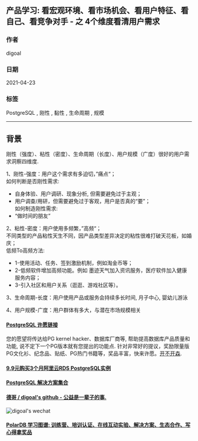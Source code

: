 ## 产品学习: 看宏观环境、看市场机会、看用户特征、看自己、看竞争对手 - 之 4个维度看清用户需求  
          
### 作者          
digoal          
          
### 日期          
2021-04-23           
          
### 标签          
PostgreSQL , 刚性 , 黏性 , 生命周期 , 规模        
          
----          
          
## 背景          
  
刚性（强度）、粘性（密度）、生命周期（长度）、用户规模（广度）很好的用户需求洞察四维度.    
  
1、刚性-强度：用户这个需求有多迫切，”痛点“；  
如何判断是否刚性需求:   
- 自身体验、用户调研、现象分析, 但需要避免过于主观；  
- 用户调查/用研，但需要避免过于客观，用户是否真的“要”；  
如何制造刚性需求:  
- “做时间的朋友”  
  
2、粘性-密度：用户使用多频繁，”高频“；  
不同类型的产品粘性天生不同，因产品类型差异决定的粘性很难打破天花板，如婚庆；  
低频To高频方法:  
- 1-使用活动、任务、签到激励机制，例如淘金币等；  
- 2-低频软件增加高频功能。例如 墨迹天气加入资讯服务，医疗软件加入健康服务内容；    
- 3-引入社区和用户关系（逛逛、游戏社区等）。  
  
3、生命周期-长度：用户使用产品或服务会持续多长时间, 月子中心, 婴幼儿游泳  
  
4、用户规模-广度：用户群体有多大，与潜在市场规模相关  
  
  
  
  
#### [PostgreSQL 许愿链接](https://github.com/digoal/blog/issues/76 "269ac3d1c492e938c0191101c7238216")
您的愿望将传达给PG kernel hacker、数据库厂商等, 帮助提高数据库产品质量和功能, 说不定下一个PG版本就有您提出的功能点. 针对非常好的提议，奖励限量版PG文化衫、纪念品、贴纸、PG热门书籍等，奖品丰富，快来许愿。[开不开森](https://github.com/digoal/blog/issues/76 "269ac3d1c492e938c0191101c7238216").  
  
  
#### [9.9元购买3个月阿里云RDS PostgreSQL实例](https://www.aliyun.com/database/postgresqlactivity "57258f76c37864c6e6d23383d05714ea")
  
  
#### [PostgreSQL 解决方案集合](https://yq.aliyun.com/topic/118 "40cff096e9ed7122c512b35d8561d9c8")
  
  
#### [德哥 / digoal's github - 公益是一辈子的事.](https://github.com/digoal/blog/blob/master/README.md "22709685feb7cab07d30f30387f0a9ae")
  
  
![digoal's wechat](../pic/digoal_weixin.jpg "f7ad92eeba24523fd47a6e1a0e691b59")
  
  
#### [PolarDB 学习图谱: 训练营、培训认证、在线互动实验、解决方案、生态合作、写心得拿奖品](https://www.aliyun.com/database/openpolardb/activity "8642f60e04ed0c814bf9cb9677976bd4")
  
